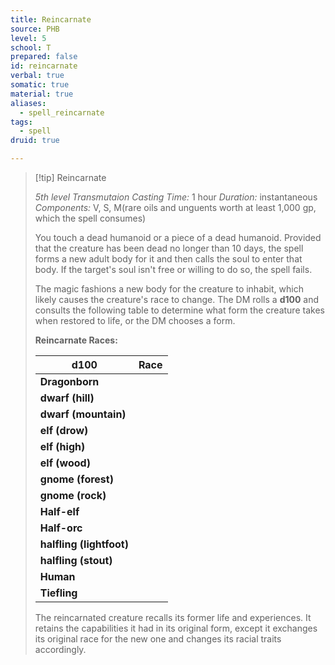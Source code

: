 ```yaml
---
title: Reincarnate
source: PHB
level: 5
school: T
prepared: false
id: reincarnate
verbal: true
somatic: true
material: true
aliases:
  - spell_reincarnate
tags:
  - spell
druid: true

---
```

>[!tip] Reincarnate
>
> *5th level Transmutaion*
> *Casting Time:* 1 hour
> *Duration:* instantaneous
> *Components:* V, S, M(rare oils and unguents worth at least 1,000 gp, which the spell consumes)
>
>You touch a dead humanoid or a piece of a dead humanoid. Provided that the creature has been dead no longer than 10 days, the spell forms a new adult body for it and then calls the soul to enter that body. If the target's soul isn't free or willing to do so, the spell fails.
>
>The magic fashions a new body for the creature to inhabit, which likely causes the creature's race to change. The DM rolls a **d100** and consults the following table to determine what form the creature takes when restored to life, or the DM chooses a form.
>
>**Reincarnate Races:**
>
>| **d100** | Race |
>|---|---|
>| **Dragonborn** |
>| **dwarf (hill)** |
>| **dwarf (mountain)** |
>| **elf (drow)** |
>| **elf (high)** |
>| **elf (wood)** |
>| **gnome (forest)** |
>| **gnome (rock)** |
>| **Half-elf** |
>| **Half-orc** |
>| **halfling (lightfoot)** |
>| **halfling (stout)** |
>| **Human** |
>| **Tiefling** |
>
>The reincarnated creature recalls its former life and experiences. It retains the capabilities it had in its original form, except it exchanges its original race for the new one and changes its racial traits accordingly.
>


